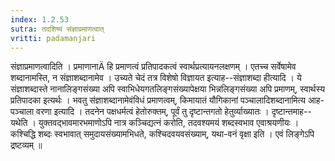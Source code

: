 ```yaml
---
index: 1.2.53
sutra: तदशिष्यं संज्ञाप्रमाणत्वात्
vritti: padamanjari
---
```


 संज्ञाप्रमाणत्वादिति । प्रमाणानाÄ हि प्रमाणत्वं प्रतिपादकत्वं स्वार्थप्रत्यायनलक्षणम् । एतच्च सर्वेषामेव शब्दानामस्ति, न संज्ञाशब्दानामेव । उच्यते चेदं तत्र विशेषो विज्ञायत इत्याह--संज्ञाशब्दा हीत्यादि । ये संज्ञाशब्दास्ते नानालिङ्गसंख्या अपि स्वाभिधेयगतलिङ्गसंख्यापेक्षया भिन्नलिङ्गसंख्या अपि प्रमाणम्, स्वार्थस्य प्रतिपादका इत्यर्थः । भवतु संज्ञाशब्दानामेवंविधं प्रमाणत्वम्, किमायातं यौगिकानां पञ्चालादिशब्दानामित्य आह-पञ्चाला वरणा इत्यादि । तदनेन पक्षधर्मत्वं हेतोरुक्तम्, पूर्वं तु दृष्टान्तगतो हेतुर्व्याख्यातः । दृष्टान्तमाह--यथेति । युक्तवद्भावमारभमाणोऽपि नात्र कञ्चिद्यत्नं करोति, तदवश्यमयं शब्दस्वभाव एवाश्रयणीयः । कश्चिद्धि शब्दः स्वभावात् समुदायसंख्यामभिधते, कश्चिदवयवसंख्याम्, यथा-वनं वृक्षा इति । एवं लिङ्गेऽपि द्रष्टव्यम् ॥